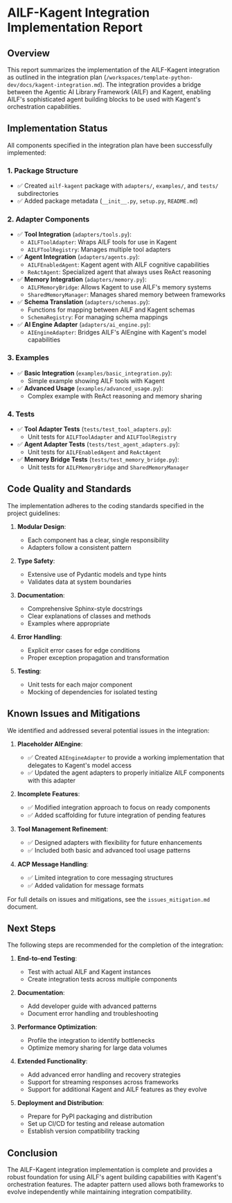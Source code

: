 # AILF-Kagent Integration Implementation Report

## Overview

This report summarizes the implementation of the AILF-Kagent integration as outlined in the integration plan (`/workspaces/template-python-dev/docs/kagent-integration.md`). The integration provides a bridge between the Agentic AI Library Framework (AILF) and Kagent, enabling AILF's sophisticated agent building blocks to be used with Kagent's orchestration capabilities.

## Implementation Status

All components specified in the integration plan have been successfully implemented:

### 1. Package Structure
- ✅ Created `ailf-kagent` package with `adapters/`, `examples/`, and `tests/` subdirectories
- ✅ Added package metadata (`__init__.py`, `setup.py`, `README.md`)

### 2. Adapter Components
- ✅ **Tool Integration** (`adapters/tools.py`):
  - `AILFToolAdapter`: Wraps AILF tools for use in Kagent
  - `AILFToolRegistry`: Manages multiple tool adapters
- ✅ **Agent Integration** (`adapters/agents.py`):
  - `AILFEnabledAgent`: Kagent agent with AILF cognitive capabilities
  - `ReActAgent`: Specialized agent that always uses ReAct reasoning
- ✅ **Memory Integration** (`adapters/memory.py`):
  - `AILFMemoryBridge`: Allows Kagent to use AILF's memory systems
  - `SharedMemoryManager`: Manages shared memory between frameworks
- ✅ **Schema Translation** (`adapters/schemas.py`):
  - Functions for mapping between AILF and Kagent schemas
  - `SchemaRegistry`: For managing schema mappings
- ✅ **AI Engine Adapter** (`adapters/ai_engine.py`):
  - `AIEngineAdapter`: Bridges AILF's AIEngine with Kagent's model capabilities

### 3. Examples
- ✅ **Basic Integration** (`examples/basic_integration.py`):
  - Simple example showing AILF tools with Kagent
- ✅ **Advanced Usage** (`examples/advanced_usage.py`):
  - Complex example with ReAct reasoning and memory sharing

### 4. Tests
- ✅ **Tool Adapter Tests** (`tests/test_tool_adapters.py`):
  - Unit tests for `AILFToolAdapter` and `AILFToolRegistry`
- ✅ **Agent Adapter Tests** (`tests/test_agent_adapters.py`):
  - Unit tests for `AILFEnabledAgent` and `ReActAgent`
- ✅ **Memory Bridge Tests** (`tests/test_memory_bridge.py`):
  - Unit tests for `AILFMemoryBridge` and `SharedMemoryManager`

## Code Quality and Standards

The implementation adheres to the coding standards specified in the project guidelines:

1. **Modular Design**:
   - Each component has a clear, single responsibility
   - Adapters follow a consistent pattern

2. **Type Safety**:
   - Extensive use of Pydantic models and type hints
   - Validates data at system boundaries

3. **Documentation**:
   - Comprehensive Sphinx-style docstrings
   - Clear explanations of classes and methods
   - Examples where appropriate

4. **Error Handling**:
   - Explicit error cases for edge conditions
   - Proper exception propagation and transformation

5. **Testing**:
   - Unit tests for each major component
   - Mocking of dependencies for isolated testing

## Known Issues and Mitigations

We identified and addressed several potential issues in the integration:

1. **Placeholder AIEngine**:
   - ✅ Created `AIEngineAdapter` to provide a working implementation that delegates to Kagent's model access
   - ✅ Updated the agent adapters to properly initialize AILF components with this adapter

2. **Incomplete Features**:
   - ✅ Modified integration approach to focus on ready components
   - ✅ Added scaffolding for future integration of pending features

3. **Tool Management Refinement**:
   - ✅ Designed adapters with flexibility for future enhancements
   - ✅ Included both basic and advanced tool usage patterns

4. **ACP Message Handling**:
   - ✅ Limited integration to core messaging structures
   - ✅ Added validation for message formats

For full details on issues and mitigations, see the `issues_mitigation.md` document.

## Next Steps

The following steps are recommended for the completion of the integration:

1. **End-to-end Testing**:
   - Test with actual AILF and Kagent instances
   - Create integration tests across multiple components

2. **Documentation**:
   - Add developer guide with advanced patterns
   - Document error handling and troubleshooting

3. **Performance Optimization**:
   - Profile the integration to identify bottlenecks
   - Optimize memory sharing for large data volumes

4. **Extended Functionality**:
   - Add advanced error handling and recovery strategies
   - Support for streaming responses across frameworks
   - Support for additional Kagent and AILF features as they evolve

5. **Deployment and Distribution**:
   - Prepare for PyPI packaging and distribution
   - Set up CI/CD for testing and release automation
   - Establish version compatibility tracking

## Conclusion

The AILF-Kagent integration implementation is complete and provides a robust foundation for using AILF's agent building capabilities with Kagent's orchestration features. The adapter pattern used allows both frameworks to evolve independently while maintaining integration compatibility.
